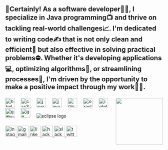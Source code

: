 <h2 align="left">🚀Certainly! As a software developer👨‍💻, I specialize in Java programming📺 and thrive on tackling real-world challenges📈. I'm dedicated to writing code✍️ that is not only clean and efficient💨 but also effective in solving practical problems⛔. Whether it's developing applications💻, optimizing algorithms🔩, or streamlining processes💾, I'm driven by the opportunity to make a positive impact through my work👨‍💻.</h2>

###


<img align="right" height="150" src="https://github.com/abhishek-kr03/abhishek-kr03/assets/166202255/393fe8f7-6b8d-47b2-a9c2-bf8d116d9c41"  />


###

<div align="left">
  <a href="https://en.wikipedia.org/wiki/HTML" target="_blank"><img src="https://cdn.jsdelivr.net/gh/devicons/devicon/icons/html5/html5-original.svg" height="30" alt="html5 logo"  /></a>
  <img width="12" />
  <a href="https://en.wikipedia.org/wiki/CSS" target="_blank"><img src="https://cdn.jsdelivr.net/gh/devicons/devicon/icons/css3/css3-original.svg" height="30" alt="css3 logo"  /> </a>
  <img width="12" />
  <a href="https://en.wikipedia.org/wiki/JavaScript" target="_blank"><img src="https://cdn.jsdelivr.net/gh/devicons/devicon/icons/javascript/javascript-original.svg" height="30" alt="javascript logo"  /></a>
  <img width="12" />
  <a href="https://en.wikipedia.org/wiki/Java_(programming_language)" target="_blank"><img src="https://cdn.jsdelivr.net/gh/devicons/devicon/icons/java/java-original.svg" height="30" alt="java logo"  /></a>
  <img width="12" />
  <a href="https://en.wikipedia.org/wiki/MySQL" target="_blank"><img src="https://cdn.jsdelivr.net/gh/devicons/devicon/icons/mysql/mysql-original.svg" height="30" alt="mysql logo"  /></a>
  <img width="12" />
  <a href="https://en.wikipedia.org/wiki/Oracle_Database" target="_blank"><img src="https://cdn.jsdelivr.net/gh/devicons/devicon/icons/oracle/oracle-original.svg" height="30" alt="oracle logo"  /></a>
  <img width="12" />
  <a href="https://en.wikipedia.org/wiki/IntelliJ_IDEA" target="_blank"><img src="https://cdn.jsdelivr.net/gh/devicons/devicon/icons/intellij/intellij-original.svg" height="30" alt="intellij logo"  /></a>
  <img width="12" />
  <img src="https://cdn.jsdelivr.net/gh/devicons/devicon/icons/github/github-original.svg" height="30" alt="github logo"  />
  <img width="12" />
  <img src="https://cdn.jsdelivr.net/gh/devicons/devicon/icons/git/git-original.svg" height="30" alt="git logo"  />
  <img width="12" />
  <img src="https://github.com/abhishek-kr03/abhishek-kr03/assets/166202255/aee9848e-73ec-44f6-b9eb-3d79e5ccfde8 height="30" alt="eclipse logo"  />
</div>



###

<div align="left">
  <a href="https://www.instagram.com/ig_abhishek03/" target="_blank">
    <img src="https://img.shields.io/static/v1?message=Instagram&logo=instagram&label=&color=E4405F&logoColor=white&labelColor=&style=for-the-badge" height="35" alt="instagram logo"  />
  </a>
  <a href="mailto:abhishekkr03.work@gmail.com" target="_blank">
    <img src="https://img.shields.io/static/v1?message=Gmail&logo=gmail&label=&color=D14836&logoColor=white&labelColor=&style=for-the-badge" height="35" alt="gmail logo"  />
  </a>
  <a href="https://www.linkedin.com/in/abhishek-kr03/" target="_blank">
    <img src="https://img.shields.io/static/v1?message=LinkedIn&logo=linkedin&label=&color=0077B5&logoColor=white&labelColor=&style=for-the-badge" height="35" alt="linkedin logo"  />
  </a>
  <a href="https://www.hackerrank.com/profile/abhishek_kr03" target="_blank">
    <img src="https://img.shields.io/static/v1?message=HackerRank&logo=hackerrank&label=&color=2EC866&logoColor=white&labelColor=&style=for-the-badge" height="35" alt="hackerrank logo"  />
  </a>
  <a href="abhigupta.mailme@gmail.com" target="_blank">
    <img src="https://img.shields.io/static/v1?message=Slack&logo=slack&label=&color=4A154B&logoColor=white&labelColor=&style=for-the-badge" height="35" alt="slack logo"  />
  </a>
  <a href="https://twitter.com/abhishek__kr03" target="_blank">
    <img src="https://img.shields.io/static/v1?message=Twitter&logo=twitter&label=&color=1DA1F2&logoColor=white&labelColor=&style=for-the-badge" height="35" alt="twitter logo"  />
  </a>
</div>

###


